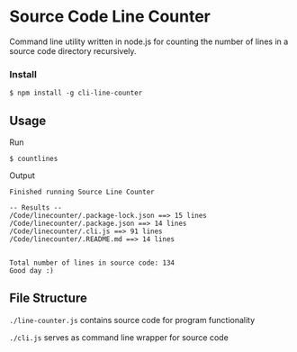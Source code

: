 # Source Code Line Counter

Command line utility written in node.js for counting the number of lines in a source code directory recursively.

### Install

`$ npm install -g cli-line-counter`

## Usage

Run

`$ countlines`

Output

```
Finished running Source Line Counter

-- Results --
/Code/linecounter/.package-lock.json ==> 15 lines
/Code/linecounter/.package.json ==> 14 lines
/Code/linecounter/.cli.js ==> 91 lines
/Code/linecounter/.README.md ==> 14 lines


Total number of lines in source code: 134
Good day :)
```

## File Structure

`./line-counter.js` contains source code for program functionality

`./cli.js` serves as command line wrapper for source code
